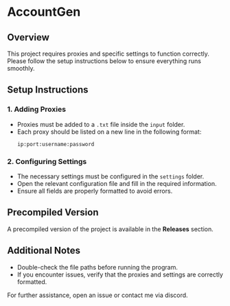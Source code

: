 # AccountGen

## Overview
This project requires proxies and specific settings to function correctly. Please follow the setup instructions below to ensure everything runs smoothly.

## Setup Instructions

### 1. Adding Proxies
- Proxies must be added to a `.txt` file inside the `input` folder.
- Each proxy should be listed on a new line in the following format:
  ```
  ip:port:username:password
  ```

### 2. Configuring Settings
- The necessary settings must be configured in the `settings` folder.
- Open the relevant configuration file and fill in the required information.
- Ensure all fields are properly formatted to avoid errors.

## Precompiled Version
A precompiled version of the project is available in the **Releases** section.

## Additional Notes
- Double-check the file paths before running the program.
- If you encounter issues, verify that the proxies and settings are correctly formatted.

For further assistance, open an issue or contact me via discord.

